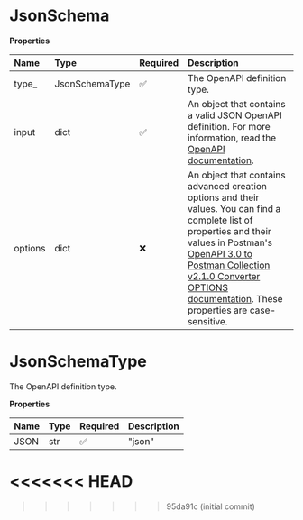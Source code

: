 # JsonSchema

**Properties**

| Name    | Type           | Required | Description                                                                                                                                                                                                                                                                                                                              |
| :------ | :------------- | :------- | :--------------------------------------------------------------------------------------------------------------------------------------------------------------------------------------------------------------------------------------------------------------------------------------------------------------------------------------- |
| type\_  | JsonSchemaType | ✅       | The OpenAPI definition type.                                                                                                                                                                                                                                                                                                             |
| input   | dict           | ✅       | An object that contains a valid JSON OpenAPI definition. For more information, read the [OpenAPI documentation](https://swagger.io/docs/specification/basic-structure/).                                                                                                                                                                 |
| options | dict           | ❌       | An object that contains advanced creation options and their values. You can find a complete list of properties and their values in Postman's [OpenAPI 3.0 to Postman Collection v2.1.0 Converter OPTIONS documentation](https://github.com/postmanlabs/openapi-to-postman/blob/develop/OPTIONS.md). These properties are case-sensitive. |

# JsonSchemaType

The OpenAPI definition type.

**Properties**

| Name | Type | Required | Description |
| :--- | :--- | :------- | :---------- |
| JSON | str  | ✅       | "json"      |
<<<<<<< HEAD
=======

<!-- This file was generated by liblab | https://liblab.com/ -->
>>>>>>> 95da91c (initial commit)
